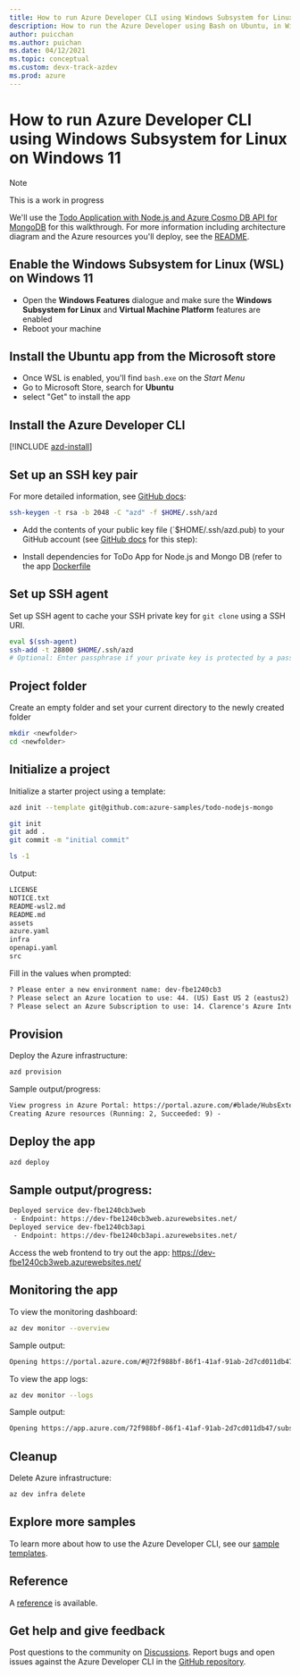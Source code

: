 ```yaml
---
title: How to run Azure Developer CLI using Windows Subsystem for Linux on Windows 11
description: How to run the Azure Developer using Bash on Ubuntu, in Widows 11
author: puicchan
ms.author: puichan
ms.date: 04/12/2021
ms.topic: conceptual
ms.custom: devx-track-azdev
ms.prod: azure
---
```


# How to run Azure Developer CLI using Windows Subsystem for Linux on Windows 11

> [!NOTE]
> This is a work in progress

We'll use the [Todo Application with Node.js and Azure Cosmo DB API for MongoDB](https://github.com/azure-samples/todo-nodejs-mongo) for this walkthrough. For more information including architecture diagram and the Azure resources you'll deploy, see the [README](https://github.com/azure-samples/todo-nodejs-mongo).

## Enable the Windows Subsystem for Linux (WSL) on Windows 11
- Open the **Windows Features** dialogue and make sure the **Windows Subsystem for Linux** and **Virtual Machine Platform** features are enabled
- Reboot your machine

## Install the Ubuntu app from the Microsoft store
- Once WSL is enabled, you'll find `bash.exe` on the *Start Menu*
- Go to Microsoft Store, search for **Ubuntu**
- select "Get" to install the app

## Install the Azure Developer CLI

[!INCLUDE [azd-install](includes/install-azd.md)]

## Set up an SSH key pair

For more detailed information, see [GitHub docs](https://docs.github.com/en/authentication/connecting-to-github-with-ssh/generating-a-new-ssh-key-and-adding-it-to-the-ssh-agent):

```sh
ssh-keygen -t rsa -b 2048 -C "azd" -f $HOME/.ssh/azd
```

* Add the contents of your public key file (`$HOME/.ssh/azd.pub) to your GitHub account (see [GitHub docs](https://docs.github.com/en/authentication/connecting-to-github-with-ssh/adding-a-new-ssh-key-to-your-github-account) for this step):

* Install dependencies for ToDo App for Node.js and Mongo DB (refer to the app [Dockerfile](https://github.com/Azure-Samples/todo-nodejs-mongo/blob/main/.devcontainer/Dockerfile.)

## Set up SSH agent

Set up SSH agent to cache your SSH private key for `git clone` using a SSH URI.

```sh
eval $(ssh-agent)
ssh-add -t 28800 $HOME/.ssh/azd
# Optional: Enter passphrase if your private key is protected by a passphrase
```

## Project folder

Create an empty folder and set your current directory to the newly created folder
```sh
mkdir <newfolder>
cd <newfolder>
```

## Initialize a project

Initialize a starter project using a template:

```sh
azd init --template git@github.com:azure-samples/todo-nodejs-mongo

git init
git add .
git commit -m "initial commit"

ls -1
```

Output:

```sh
LICENSE
NOTICE.txt
README-wsl2.md
README.md
assets
azure.yaml
infra
openapi.yaml
src
```

Fill in the values when prompted:

```txt
? Please enter a new environment name: dev-fbe1240cb3
? Please select an Azure location to use: 44. (US) East US 2 (eastus2)
? Please select an Azure Subscription to use: 14. Clarence's Azure Internal Consumption (xxxxxx-xxxxx-xxxxx-xxxxxx-xxxxxxxxxx)
```
## Provision

Deploy the Azure infrastructure:

```sh
azd provision
```

Sample output/progress:

```txt
View progress in Azure Portal: https://portal.azure.com/#blade/HubsExtension/DeploymentDetailsBlade/overview/id/%2Fsubscriptions%2Fxxxxxx-xxxxx-xxxxx-xxxxxx-xxxxxxxxxx%2Fproviders%2FMicrosoft.Resources%2Fdeployments%2Fdev-fbe1240cb3
Creating Azure resources (Running: 2, Succeeded: 9) -
```

## Deploy the app

```sh
azd deploy
```

## Sample output/progress:

```sh
Deployed service dev-fbe1240cb3web
 - Endpoint: https://dev-fbe1240cb3web.azurewebsites.net/
Deployed service dev-fbe1240cb3api
 - Endpoint: https://dev-fbe1240cb3api.azurewebsites.net/
```

Access the web frontend to try out the app: https://dev-fbe1240cb3web.azurewebsites.net/

## Monitoring the app

To view the monitoring dashboard:

```sh
az dev monitor --overview
```

Sample output:

```txt
Opening https://portal.azure.com/#@72f988bf-86f1-41af-91ab-2d7cd011db47/dashboard/arm/subscriptions/xxxxxx-xxxxx-xxxxx-xxxxxx-xxxxxxxxxx/resourceGroups/dev-fbe1240cb3rg/providers/Microsoft.Portal/dashboards/dev-fbe1240cb3aidash in the default browser...
```

To view the app logs:

```sh
az dev monitor --logs
```

Sample output:

```txt
Opening https://app.azure.com/72f988bf-86f1-41af-91ab-2d7cd011db47/subscriptions/xxxxxx-xxxxx-xxxxx-xxxxxx-xxxxxxxxxx/resourceGroups/dev-fbe1240cb3rg/providers/Microsoft.Insights/components/dev-fbe1240cb3ai/logs in the default browser...
```

## Cleanup

Delete Azure infrastructure:

```sh
az dev infra delete
```

## Explore more samples

To learn more about how to use the Azure Developer CLI, see our [sample templates](azure-dev-cli-templates.md).

## Reference

A [reference](azure-cli-ref) is available.

## Get help and give feedback

Post questions to the community on [Discussions](https://github.com/Azure/azure-dev/discussions). Report bugs and open issues against the Azure Developer CLI in the [GitHub repository](https://github.com/Azure/azure-dev).